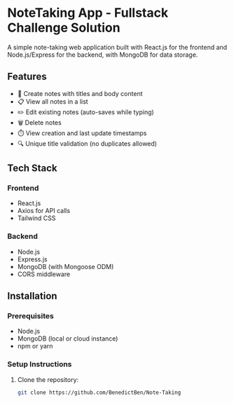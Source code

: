 # NoteTaking App - Fullstack Challenge Solution

A simple note-taking web application built with React.js for the frontend and Node.js/Express for the backend, with MongoDB for data storage.

## Features

- 📝 Create notes with titles and body content
- 📋 View all notes in a list
- ✏️ Edit existing notes (auto-saves while typing)
- 🗑️ Delete notes
- ⏱️ View creation and last update timestamps
- 🔍 Unique title validation (no duplicates allowed)

## Tech Stack

### Frontend
- React.js
- Axios for API calls
- Tailwind CSS

### Backend
- Node.js
- Express.js
- MongoDB (with Mongoose ODM)
- CORS middleware

## Installation

### Prerequisites
- Node.js 
- MongoDB (local or cloud instance)
- npm or yarn

### Setup Instructions

1. Clone the repository:
   ```bash
   git clone https://github.com/BenedictBen/Note-Taking